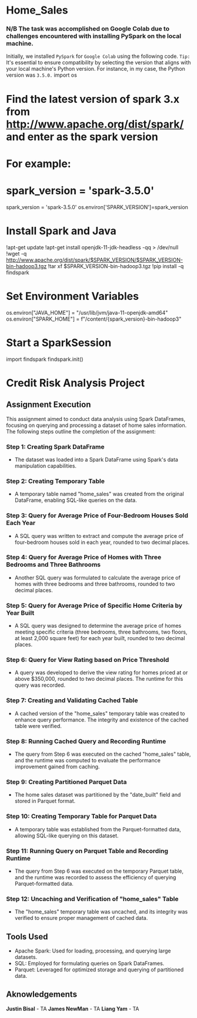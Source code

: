 # Home_Sales

### N/B The task was accomplished on Google Colab due to challenges encountered with installing PySpark on the local machine. 
Initially, we installed `PySpark` for `Google Colab` using the following code. `Tip:` It's essential to ensure compatibility by selecting the version that aligns with your local machine's Python version. For instance, in my case, the Python version was `3.5.0.`
import os
# Find the latest version of spark 3.x  from http://www.apache.org/dist/spark/ and enter as the spark version
# For example:
# spark_version = 'spark-3.5.0'
spark_version = 'spark-3.5.0'
os.environ['SPARK_VERSION']=spark_version
# Install Spark and Java
!apt-get update
!apt-get install openjdk-11-jdk-headless -qq > /dev/null
!wget -q http://www.apache.org/dist/spark/$SPARK_VERSION/$SPARK_VERSION-bin-hadoop3.tgz
!tar xf $SPARK_VERSION-bin-hadoop3.tgz
!pip install -q findspark
# Set Environment Variables
os.environ["JAVA_HOME"] = "/usr/lib/jvm/java-11-openjdk-amd64"
os.environ["SPARK_HOME"] = f"/content/{spark_version}-bin-hadoop3"
# Start a SparkSession
import findspark
findspark.init()

# Credit Risk Analysis Project

## Assignment Execution

This assignment aimed to conduct data analysis using Spark DataFrames, focusing on querying and processing a dataset of home sales information. The following steps outline the completion of the assignment:

### Step 1: Creating Spark DataFrame

- The dataset was loaded into a Spark DataFrame using Spark's data manipulation capabilities.

### Step 2: Creating Temporary Table

- A temporary table named "home_sales" was created from the original DataFrame, enabling SQL-like queries on the data.

### Step 3: Query for Average Price of Four-Bedroom Houses Sold Each Year

- A SQL query was written to extract and compute the average price of four-bedroom houses sold in each year, rounded to two decimal places.

### Step 4: Query for Average Price of Homes with Three Bedrooms and Three Bathrooms

- Another SQL query was formulated to calculate the average price of homes with three bedrooms and three bathrooms, rounded to two decimal places.

### Step 5: Query for Average Price of Specific Home Criteria by Year Built

- A SQL query was designed to determine the average price of homes meeting specific criteria (three bedrooms, three bathrooms, two floors, at least 2,000 square feet) for each year built, rounded to two decimal places.

### Step 6: Query for View Rating based on Price Threshold

- A query was developed to derive the view rating for homes priced at or above $350,000, rounded to two decimal places. The runtime for this query was recorded.

### Step 7: Creating and Validating Cached Table

- A cached version of the "home_sales" temporary table was created to enhance query performance. The integrity and existence of the cached table were verified.

### Step 8: Running Cached Query and Recording Runtime

- The query from Step 6 was executed on the cached "home_sales" table, and the runtime was computed to evaluate the performance improvement gained from caching.

### Step 9: Creating Partitioned Parquet Data

- The home sales dataset was partitioned by the "date_built" field and stored in Parquet format.

### Step 10: Creating Temporary Table for Parquet Data

- A temporary table was established from the Parquet-formatted data, allowing SQL-like querying on this dataset.

### Step 11: Running Query on Parquet Table and Recording Runtime

- The query from Step 6 was executed on the temporary Parquet table, and the runtime was recorded to assess the efficiency of querying Parquet-formatted data.

### Step 12: Uncaching and Verification of "home_sales" Table

- The "home_sales" temporary table was uncached, and its integrity was verified to ensure proper management of cached data.

## Tools Used

- Apache Spark: Used for loading, processing, and querying large datasets.
- SQL: Employed for formulating queries on Spark DataFrames.
- Parquet: Leveraged for optimized storage and querying of partitioned data.

## Aknowledgements 
**Justin Bisal** - TA
**James NewMan** - TA
**Liang Yam** - TA

